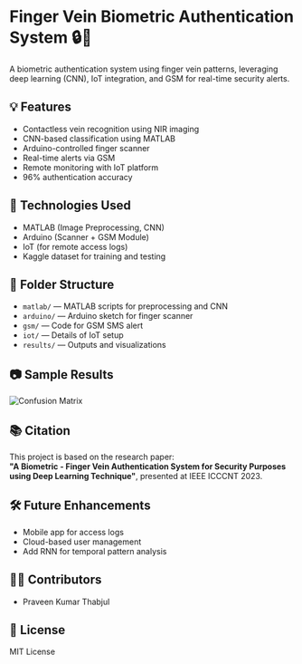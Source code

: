 # Finger Vein Biometric Authentication System 🔒🧠

A biometric authentication system using finger vein patterns, leveraging deep learning (CNN), IoT integration, and GSM for real-time security alerts.

## 💡 Features
- Contactless vein recognition using NIR imaging
- CNN-based classification using MATLAB
- Arduino-controlled finger scanner
- Real-time alerts via GSM
- Remote monitoring with IoT platform
- 96% authentication accuracy

## 🧠 Technologies Used
- MATLAB (Image Preprocessing, CNN)
- Arduino (Scanner + GSM Module)
- IoT (for remote access logs)
- Kaggle dataset for training and testing

## 📁 Folder Structure
- `matlab/` — MATLAB scripts for preprocessing and CNN
- `arduino/` — Arduino sketch for finger scanner
- `gsm/` — Code for GSM SMS alert
- `iot/` — Details of IoT setup
- `results/` — Outputs and visualizations

## 📷 Sample Results
![Confusion Matrix](results/confusion_matrix.png)

## 📚 Citation
This project is based on the research paper:  
**"A Biometric - Finger Vein Authentication System for Security Purposes using Deep Learning Technique"**, presented at IEEE ICCCNT 2023.

## 🛠 Future Enhancements
- Mobile app for access logs
- Cloud-based user management
- Add RNN for temporal pattern analysis

## 🧑‍💻 Contributors
- Praveen Kumar Thabjul

## 🔗 License
MIT License
